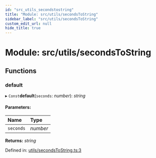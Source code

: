 ```yaml
---
id: "src_utils_secondstostring"
title: "Module: src/utils/secondsToString"
sidebar_label: "src/utils/secondsToString"
custom_edit_url: null
hide_title: true
---
```


# Module: src/utils/secondsToString

## Functions

### default

▸ `Const`**default**(`seconds`: *number*): *string*

#### Parameters:

Name | Type |
:------ | :------ |
`seconds` | *number* |

**Returns:** *string*

Defined in: [utils/secondsToString.ts:3](https://github.com/xr3ngine/xr3ngine/blob/77d12cea0/packages/common/src/utils/secondsToString.ts#L3)
